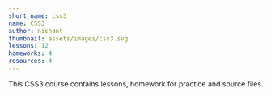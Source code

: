 ```yaml
---
short_name: css3
name: CSS3
author: nishant
thumbnail: assets/images/css3.svg
lessons: 12
homeworks: 4
resources: 4
---
```

This CSS3 course contains lessons, homework for practice and source files.